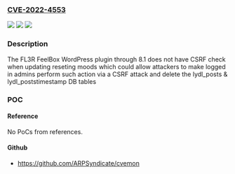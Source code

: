 ### [CVE-2022-4553](https://cve.mitre.org/cgi-bin/cvename.cgi?name=CVE-2022-4553)
![](https://img.shields.io/static/v1?label=Product&message=FL3R%20FeelBox&color=blue)
![](https://img.shields.io/static/v1?label=Version&message=%3D%200%20&color=brighgreen)
![](https://img.shields.io/static/v1?label=Vulnerability&message=CWE-352%20Cross-Site%20Request%20Forgery%20(CSRF)&color=brighgreen)

### Description

The FL3R FeelBox WordPress plugin through 8.1 does not have CSRF check when updating reseting moods which could allow attackers to make logged in admins perform such action via a CSRF attack and delete the lydl_posts & lydl_poststimestamp DB tables

### POC

#### Reference
No PoCs from references.

#### Github
- https://github.com/ARPSyndicate/cvemon

